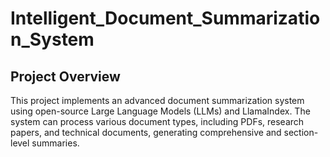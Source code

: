 # Intelligent_Document_Summarization_System
 ## Project Overview
This project implements an advanced document summarization system using open-source Large Language Models (LLMs) and LlamaIndex. The system can process various document types, including PDFs, research papers, and technical documents, generating comprehensive and section-level summaries.
